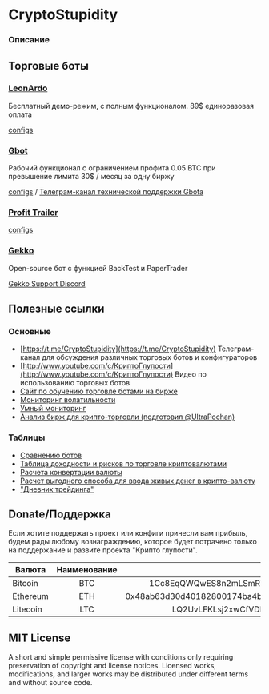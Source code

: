 # CryptoStupidity

### Описание

## Торговые боты

### [LeonArdo](www.marginsoftware.de)
Бесплатный демо-режим, с полным функционалом.  89$ единоразовая оплата

[configs](configs/leonardo)

### [Gbot](https://gbot-trader.herokuapp.com/)
Рабочий функционал с ограничением профита 0.05 BTC при превышение лимита 30$ / месяц за одну биржу

[configs](configs/gbot) / [Телеграм-канал технической поддержки Gbota ](https://t.me/gbottrader_chat)

### [Profit Trailer]()

[configs](configs/profittrailer)

### [Gekko](https://github.com/askmike/gekko)
Open-source бот с функцией BackTest и PaperTrader

[Gekko Support Discord](https://discordapp.com/invite/26wMygt)

## Полезные ссылки

### Основные
* [https://t.me/CryptoStupidity](https://t.me/CryptoStupidity) Телеграм-канал для обсуждения различных торговых ботов и конфигураторов
* [http://www.youtube.com/c/КриптоГлупости](http://www.youtube.com/c/КриптоГлупости) Видео по использованию торговых ботов
* [Сайт по обучению торговле ботами на бирже](https://www.buh-seminar.ru/)
* [Мониторинг волатильности](https://monitor-volatility-poloniex.herokuapp.com/)
* [Умный мониторинг](http://smartbot.su.swtest.ru/)
* [Анализ бирж для крипто-торговли (подготовил @UltraPochan)](https://docs.google.com/spreadsheets/d/1rsu_Z6FK113dWYq04NMaZXaQZ1cLDC0yktnhc3fkzF4/edit?usp=sharing)

### Таблицы

* [Сравнению ботов](https://docs.google.com/spreadsheets/d/1VMG21PQHvU3cDLZ6fLL17TWjiEgWzSpRfk3jA37MMUg/edit?usp=sharing)
* [Таблица доходности и рисков по торговле криптовалютами](https://docs.google.com/spreadsheets/d/1E4xQp7FsBfylYL1rEgXeinO8__tWRaVP_eLVFwR6HbY/edit?usp=sharing)
* [Расчета конвертации валюты](https://docs.google.com/spreadsheets/d/1FXgUwSibQcTpBiN6l5okAcX5jHmyZmVu316mLZzeIEc/edit?usp=sharing)
* [Расчет выгодного способа для ввода живых денег в крипто-валюту](https://docs.google.com/spreadsheets/d/1fB1zwTbkHhq7dsJLEhfVll-DB8Mb5nEN-lI6P7ng7QE/edit?usp=sharing)
* ["Дневник трейдинга"](https://docs.google.com/spreadsheets/d/1_eX8ws6s-pQif9Bm3yEcP5d7mZNB5P41GfTKWzWvnuA/edit?usp=sharing)

## Donate/Поддержка
Если хотите поддержать проект или конфиги принесли вам прибыль, будем рады любому вознаграждению, которое будет потрачено только на поддержание и развите проекта "Крипто глупости".

| Валюта      | Наименование  | Кошелек |
| ------------|:-------------:| -------:|
| Bitcoin   | BTC | 1Cc8EqQWQwES8n2mLSmRWNo5tfBU2B5WMH |
| Ethereum  | ETH | 0x48ab63d30d40182800174ba4b0619a295cbe9d46 |
| Litecoin  | LTC | LQ2UvLFKLsj2xwCfVDHsEbjQ9YkTPhkPKR |

## MIT License
A short and simple permissive license with conditions only requiring preservation of copyright and license notices. Licensed works, modifications, and larger works may be distributed under different terms and without source code.
